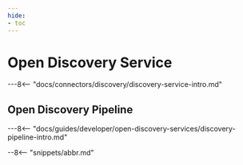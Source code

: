 ```yaml
---
hide:
- toc
---
```


<!-- SPDX-License-Identifier: CC-BY-4.0 -->
<!-- Copyright Contributors to the ODPi Egeria project. -->

# Open Discovery Service

---8<-- "docs/connectors/discovery/discovery-service-intro.md"

## Open Discovery Pipeline

---8<-- "docs/guides/developer/open-discovery-services/discovery-pipeline-intro.md"

--8<-- "snippets/abbr.md"